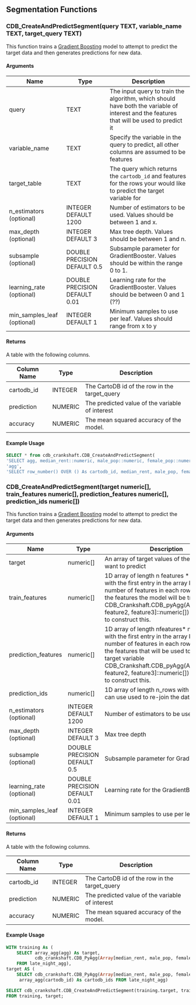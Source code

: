 
## Segmentation Functions

### CDB_CreateAndPredictSegment(query TEXT, variable_name TEXT, target_query TEXT)

This function trains a [Gradient Boosting](http://scikit-learn.org/stable/modules/generated/sklearn.ensemble.GradientBoostingRegressor.html) model to attempt to predict the target data and then generates predictions for new data.

#### Arguments

| Name | Type | Description |
|------|------|-------------|
| query | TEXT | The input query to train the algorithm, which should have both the variable of interest and the features that will be used to predict it |
| variable\_name| TEXT | Specify the variable in the query to predict, all other columns are assumed to be features |
| target\_table | TEXT | The query which returns the `cartodb_id` and features for the rows your would like to predict the target variable for |
| n\_estimators (optional) | INTEGER DEFAULT 1200 | Number of estimators to be used. Values should be between 1 and x. |
| max\_depth (optional) | INTEGER DEFAULT 3 | Max tree depth. Values should be between 1 and n. |
| subsample (optional)  | DOUBLE PRECISION DEFAULT 0.5 | Subsample parameter for GradientBooster. Values should be within the range 0 to 1. |
| learning\_rate (optional) | DOUBLE PRECISION DEFAULT 0.01 | Learning rate for the GradientBooster. Values should be between 0 and 1 (??) |
| min\_samples\_leaf (optional) | INTEGER DEFAULT 1 | Minimum samples to use per leaf. Values should range from x to y |

#### Returns

A table with the following columns.

| Column Name | Type | Description |
|-------------|------|-------------|
| cartodb\_id | INTEGER | The CartoDB id of the row in the target\_query |
| prediction | NUMERIC | The predicted value of the variable of interest |
| accuracy | NUMERIC | The mean squared accuracy of the model. |

#### Example Usage

```sql
SELECT * from cdb_crankshaft.CDB_CreateAndPredictSegment(
'SELECT agg, median_rent::numeric, male_pop::numeric, female_pop::numeric FROM late_night_agg',
'agg',
'SELECT row_number() OVER () As cartodb_id, median_rent, male_pop, female_pop FROM ml_learning_ny');
```

### CDB_CreateAndPredictSegment(target numeric[], train_features numeric[], prediction_features numeric[], prediction_ids numeric[])

This function trains a [Gradient Boosting](http://scikit-learn.org/stable/modules/generated/sklearn.ensemble.GradientBoostingRegressor.html) model to attempt to predict the target data and then generates predictions for new data.


#### Arguments

| Name | Type | Description |
|------|------|-------------|
| target | numeric[] | An array of target values of the variable you want to predict|
| train\_features| numeric[] | 1D array of length n features \* n\_rows + 1 with the first entry in the array being the number of features in each row. These are the features the model will be trained on. CDB\_Crankshaft.CDB_pyAgg(Array[feature1, feature2, feature3]::numeric[]) can be used to construct this. |
| prediction\_features | numeric[] | 1D array of length nfeatures\* n\_rows\_ + 1 with the first entry in the array being the number of features in each row. These are the features that will be used to predict the target variable  CDB\_Crankshaft.CDB\_pyAgg(Array[feature1, feature2, feature3]::numeric[]) can be used to construct this.  |
| prediction\_ids | numeric[] | 1D array of length n\_rows with the ids that can use used to re-join the data with inputs |
| n\_estimators (optional) | INTEGER DEFAULT 1200 | Number of estimators to be used |
| max\_depth (optional) | INTEGER DEFAULT 3 | Max tree depth |
| subsample (optional)  | DOUBLE PRECISION DEFAULT 0.5 | Subsample parameter for GradientBooster|
| learning\_rate (optional) | DOUBLE PRECISION DEFAULT 0.01 | Learning rate for the GradientBooster |
| min\_samples\_leaf (optional) | INTEGER DEFAULT 1 | Minimum samples to use per leaf |


#### Returns

A table with the following columns.

| Column Name | Type | Description |
|-------------|------|-------------|
| cartodb\_id | INTEGER | The CartoDB id of the row in the target\_query |
| prediction | NUMERIC | The predicted value of the variable of interest |
| accuracy | NUMERIC | The mean squared accuracy of the model. |

#### Example Usage

```sql
WITH training As (
    SELECT array_agg(agg) As target,
           cdb_crankshaft.CDB_PyAgg(Array[median_rent, male_pop, female_pop]::Numeric[]) As features
    FROM late_night_agg),
target AS (
    SELECT cdb_crankshaft.CDB_PyAgg(Array[median_rent, male_pop, female_pop]::Numeric[]) As features,
     array_agg(cartodb_id) As cartodb_ids FROM late_night_agg)

SELECT cdb_crankshaft.CDB_CreateAndPredictSegment(training.target, training.features, target.features, target.cartodb_ids)
FROM training, target;
```
